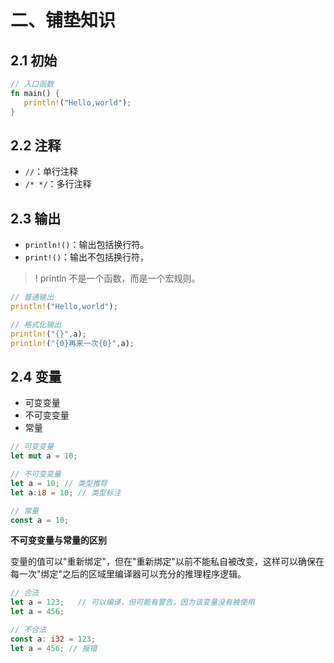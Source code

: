 # 二、铺垫知识

## 2.1 初始

```rust
// 入口函数
fn main() {
   println!("Hello,world");
}
```



## 2.2 注释

- `//`：单行注释
- `/* */`：多行注释

## 2.3 输出

- `println!()`：输出包括换行符。
- `print!()`：输出不包括换行符，

> ! println 不是一个函数，而是一个宏规则。

```rust
// 普通输出
println!("Hello,world");

// 格式化输出
println!("{}",a);
println!("{0}再来一次{0}",a);
```



## 2.4 变量

- 可变变量
- 不可变变量
- 常量

```rust
// 可变变量
let mut a = 10;

// 不可变变量
let a = 10; // 类型推导
let a:i8 = 10; // 类型标注

// 常量
const a = 10;
```



**不可变变量与常量的区别**

变量的值可以"重新绑定"，但在"重新绑定"以前不能私自被改变，这样可以确保在每一次"绑定"之后的区域里编译器可以充分的推理程序逻辑。 

```rust
// 合法
let a = 123;   // 可以编译，但可能有警告，因为该变量没有被使用
let a = 456;

// 不合法
const a: i32 = 123;
let a = 456; // 报错
```
